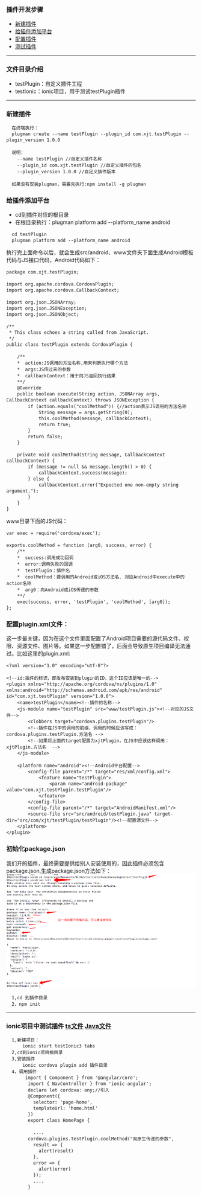 
### 插件开发步骤
* <a href="#新建插件">新建插件</a>
* <a href="#给插件添加平台">给插件添加平台</a>
* <a href="#配置plugin.xml文件">配置插件</a>
* <a href="#ionic项目中测试插件">测试插件</a>


----

### 文件目录介绍

* testPlugin：自定义插件工程
* testIonic：ionic项目，用于测试testPlugin插件

----

### <span id="新建插件">新建插件<span>

````
  在终端执行：
  plugman create --name testPlugin --plugin_id com.xjt.testPlugin --plugin_version 1.0.0
  
  说明:
    --name testPlugin //自定义插件名称
    --plugin_id com.xjt.testPlugin //自定义插件的包名
    --plugin_version 1.0.0 //自定义插件版本
  
  如果没有安装plugman，需要先执行:npm install -g plugman
````

### <span id="给插件添加平台">给插件添加平台</span>

* cd到插件对应的根目录
* 在根目录执行：plugman platform add --platform_name android

````
  cd testPlugin
  plugman platform add --platform_name android 
````

执行完上面命令以后，就会生成src/android、www文件夹下面生成Android模板代码与JS接口代码，Android代码如下：

````
package com.xjt.testPlugin;

import org.apache.cordova.CordovaPlugin;
import org.apache.cordova.CallbackContext;

import org.json.JSONArray;
import org.json.JSONException;
import org.json.JSONObject;

/**
 * This class echoes a string called from JavaScript.
 */
public class testPlugin extends CordovaPlugin {

    /**
    *  action:JS调用的方法名称,用来判断执行哪个方法
    *  args:JS传过来的参数
    *  callbackContext：用于向JS返回执行结果
    **/
    @Override
    public boolean execute(String action, JSONArray args, CallbackContext callbackContext) throws JSONException {
        if (action.equals("coolMethod")) {//action表示JS调用的方法名称
            String message = args.getString(0);
            this.coolMethod(message, callbackContext);
            return true;
        }
        return false;
    }

    private void coolMethod(String message, CallbackContext callbackContext) {
        if (message != null && message.length() > 0) {
            callbackContext.success(message);
        } else {
            callbackContext.error("Expected one non-empty string argument.");
        }
    }
}
````

www目录下面的JS代码：

````
var exec = require('cordova/exec');

exports.coolMethod = function (arg0, success, error) {
    /**
    *  success:调用成功回调 
    *  error:调用失败的回调 
    *  testPlugin：插件名
    *  coolMethod：要调用的Android或iOS方法名. 对应Android中execute中的action名称
    *  arg0：向Android或iOS传递的参数
    **/
    exec(success, error, 'testPlugin', 'coolMethod', [arg0]);
};
````

### <span id="配置plugin.xml文件">配置plugin.xml文件：</span>
这一步最关键，因为在这个文件里面配置了Android项目需要的源代码文件、权限、资源文件、图片等。如果这一步配置错了，后面会导致原生项目编译无法通过。比如这里的plugin.xml:
  
````
<?xml version="1.0" encoding="utf-8"?>

<!--id:插件的标识，即发布安装到plugin的ID，这个ID应该是唯一的-->
<plugin xmlns="http://apache.org/cordova/ns/plugins/1.0" xmlns:android="http://schemas.android.com/apk/res/android" id="com.xjt.testPlugin" version="1.0.0">
    <name>testPlugin</name><!--插件的名称-->
    <js-module name="testPlugin" src="www/testPlugin.js"><!--对应的JS文件-->
        <clobbers target="cordova.plugins.testPlugin"/>
        <!--插件在JS中的调用的前缀，调用的时候应该写成：cordova.plugins.testPlugin.方法名 -->
        <!--如果将上面的target配置为xjtPlugin，在JS中应该这样调用：xjtPlugin.方法名  -->
    </js-module>
    
    <platform name="android"><!--Android平台配置-->
        <config-file parent="/*" target="res/xml/config.xml">
            <feature name="testPlugin">
                <param name="android-package" value="com.xjt.testPlugin.testPlugin"/>
            </feature>
        </config-file>
        <config-file parent="/*" target="AndroidManifest.xml"/>
        <source-file src="src/android/testPlugin.java" target-dir="src/com/xjt/testPlugin/testPlugin"/><!--配置源文件-->
    </platform>
</plugin>

````


### 初始化package.json

我们开的插件，最终需要提供给别人安装使用的，因此插件必须包含package.json,生成package.json方法如下：
![](image/createPackage.png)

````
  1,cd 到插件目录
  2，npm init
````

------

### <span id="ionic项目中测试插件">ionic项目中测试插件</span>  [ts文件](testIonic3/src/pages/home/home.ts)  [Java文件](testPlugin/src/android/testPlugin.java)

````
  1,新建项目：
      ionic start testIonic3 tabs
  2,cd到ionic项目根目录    
  3,安装插件
      ionic cordova plugin add 插件目录
  4，调用插件
       import { Component } from '@angular/core';
		import { NavController } from 'ionic-angular';
		declare let cordova: any;//引入
		@Component({
		  selector: 'page-home',
		  templateUrl: 'home.html'
		})
		export class HomePage {
		
		  ....
	    cordova.plugins.TestPlugin.coolMethod("向原生传递的参数",
	      result => {
	        alert(result)
	      },
	      error => {
	        alert(error)
	      });
		  ....
		}    
````





